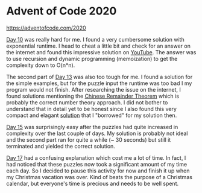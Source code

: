 # Advent of Code 2020

https://adventofcode.com/2020

[Day 10](https://adventofcode.com/2020/day/10) was really hard for me.
I found a very cumbersome solution with exponential runtime.
I head to cheat a little bit and check for an answer on the internet and found
this impressive solution on  [YouTube](https://www.youtube.com/watch?v=cE88K2kFZn0).
The answer was to use recursion and dynamic programming (memoization) to get the
complexity down to O(n*n).

The second part of [Day 13](https://adventofcode.com/2020/day/13) was also too tough for me.
I found a solution for the simple examples, but for the puzzle input the runtime
was too bad I my program would not finish.
After researching the issue on the internet, I found solutions mentioning the
[Chinese Remainder Theorem](https://en.wikipedia.org/wiki/Chinese_remainder_theorem)
which is probably the correct number theory approach. I did not bother to understand
that in detail yet to be honest since I also found this very compact and elagant
[solution](https://github.com/Chrinkus/advent-of-code-2020/blob/main/src/day13.cpp)
that I "borrowed" for my solution then.

[Day 15](https://adventofcode.com/2020/day/15) was surprisingly easy after the
puzzles had quite increased in complexity over the last couple of days.
My solution is probably not ideal and the second part ran for quite a while
(~ 30 seconds) but still it terminated and yielded the correct solution.

[Day 17](https://adventofcode.com/2020/day/17) had a confusing explanation which
cost me a lot of time. In fact, I had noticed that these puzzles now took a significant
amount of my time each day. So I decided to pause this activity for now and finish
it up when my Christmas vacation was over. Kind of beats the purpose of a Christmas
calendar, but everyone's time is precious and needs to be well spent.
